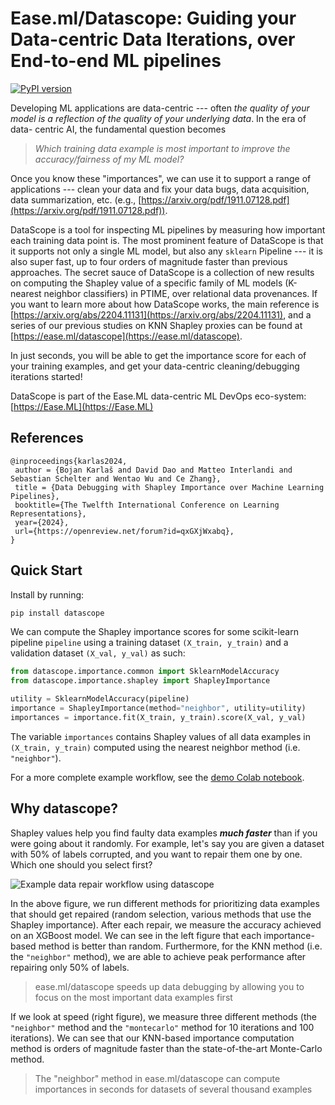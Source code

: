 # Ease.ml/Datascope: Guiding your Data-centric Data Iterations, over End-to-end ML pipelines

[![PyPI version](https://badge.fury.io/py/datascope.svg)](https://badge.fury.io/py/datascope)

Developing ML applications are data-centric --- often *the quality of your model
is a reflection of the quality of your underlying data*. In the era of data-
centric AI, the fundamental question becomes

  > _Which training data example is most important to improve the accuracy/fairness of my ML model?_

Once you know these "importances", we can use it to support a range of applications ---
clean your data and fix your data bugs, data acquisition, data summarization, etc. 
(e.g., [https://arxiv.org/pdf/1911.07128.pdf](https://arxiv.org/pdf/1911.07128.pdf)). 

DataScope is a tool for inspecting ML pipelines by measuring how important each 
training data point is. The most prominent feature of DataScope is that it 
supports not only a single ML model, but also any `sklearn` Pipeline --- it is 
also super fast, up to four orders of magnitude faster than previous approaches.
The secret sauce of DataScope is a collection of new results on computing
the Shapley value of a specific family of ML models (K-nearest neighbor classifiers)
in PTIME, over relational data provenances. If you want to learn more about how DataScope works, 
the main reference is [https://arxiv.org/abs/2204.11131](https://arxiv.org/abs/2204.11131), and a series of our previous studies on
KNN Shapley proxies can be found at [https://ease.ml/datascope](https://ease.ml/datascope).

In just seconds, you will be able to get the importance score for each of your 
training examples, and get your data-centric cleaning/debugging iterations
started!

DataScope is part of the Ease.ML data-centric ML DevOps eco-system: [https://Ease.ML](https://Ease.ML)

## References

```
@inproceedings{karlas2024,
 author = {Bojan Karlaš and David Dao and Matteo Interlandi and Sebastian Schelter and Wentao Wu and Ce Zhang},
 title = {Data Debugging with Shapley Importance over Machine Learning Pipelines},
 booktitle={The Twelfth International Conference on Learning Representations},
 year={2024},
 url={https://openreview.net/forum?id=qxGXjWxabq},
}
```

## Quick Start

Install by running:

```bash
pip install datascope
```

We can compute the Shapley importance scores for some scikit-learn pipeline `pipeline` using a training dataset `(X_train, y_train)` and a validation dataset `(X_val, y_val)` as such:

```python
from datascope.importance.common import SklearnModelAccuracy
from datascope.importance.shapley import ShapleyImportance

utility = SklearnModelAccuracy(pipeline)
importance = ShapleyImportance(method="neighbor", utility=utility)
importances = importance.fit(X_train, y_train).score(X_val, y_val)
```

The variable `importances` contains Shapley values of all data examples in `(X_train, y_train)` computed using the nearest neighbor method (i.e. `"neighbor"`).

For a more complete example workflow, see the [demo Colab notebook](https://colab.research.google.com/drive/1faCvkKLFA7m4kj8GzxBNBMMq0nXi70H3?usp=sharing).

## Why datascope?

Shapley values help you find faulty data examples ***much faster*** than if you were going about it randomly. For example, let's say you are given a dataset with 50% of labels corrupted, and you want to repair them one by one. Which one should you select first?

![Example data repair workflow using datascope](/dev/assets/uci-stdscaler-pipeline-experiment.png)

In the above figure, we run different methods for prioritizing data examples that should get repaired (random selection, various methods that use the Shapley importance). After each repair, we measure the accuracy achieved on an XGBoost model. We can see in the left figure that each importance-based method is better than random. Furthermore, for the KNN method (i.e. the `"neighbor"` method), we are able to achieve peak performance after repairing only 50% of labels.

> ease.ml/datascope speeds up data debugging by allowing you to focus on the most important data examples first

If we look at speed (right figure), we measure three different methods (the `"neighbor"` method and the `"montecarlo"` method for 10 iterations and 100 iterations). We can see that our KNN-based importance computation method is orders of magnitude faster than the state-of-the-art Monte-Carlo method.

> The "neighbor" method in ease.ml/datascope can compute importances in seconds for datasets of several thousand examples
